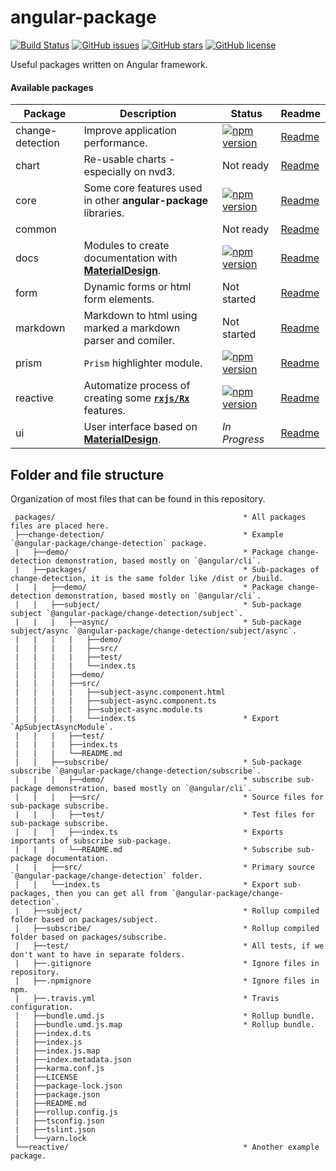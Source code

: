 # angular-package

[![Build Status](https://travis-ci.org/angular-package/angular-package.svg?branch=master)](https://travis-ci.org/angular-package/angular-package)
[![GitHub issues](https://img.shields.io/github/issues/angular-package/angular-package.svg)](https://github.com/angular-package/angular-package/issues)
[![GitHub stars](https://img.shields.io/github/stars/angular-package/angular-package.svg)](https://github.com/angular-package/angular-package/stargazers)
[![GitHub license](https://img.shields.io/github/license/angular-package/angular-package.svg)](https://github.com/angular-package/angular-package/blob/master/LICENSE)

Useful packages written on Angular framework.

#### Available packages

| Package          | Description                                                                              | Status        | Readme      |
|------------------|------------------------------------------------------------------------------------------|---------------|-------------|
| change-detection | Improve application performance.                                                         | [![npm version](https://badge.fury.io/js/%40angular-package%2Fchange-detection.svg)](https://badge.fury.io/js/%40angular-package%2Fchange-detection) | [Readme][0] |
| chart            | Re-usable charts - especially on nvd3.                                                   | Not ready     | [Readme][1] |
| core             | Some core features used in other **angular-package** libraries.                          | [![npm version](https://badge.fury.io/js/%40angular-package%2Fcore.svg)](https://badge.fury.io/js/%40angular-package%2Fcore) | [Readme][2] |
| common           |                                                                                          | Not ready     | [Readme][3] |
| docs             | Modules to create documentation with **[MaterialDesign](https://material.angular.io/)**. | [![npm version](https://badge.fury.io/js/%40angular-package%2Fdocs.svg)](https://badge.fury.io/js/%40angular-package%2Fdocs) | [Readme][4] |
| form             | Dynamic forms or html form elements.                                                     | Not started   | [Readme][5] |
| markdown         | Markdown to html using marked a markdown <br/>parser and comiler.                        | Not started   | [Readme][6] |
| prism            | `Prism` highlighter module.                                                              | [![npm version](https://badge.fury.io/js/%40angular-package%2Fprism.svg)](https://badge.fury.io/js/%40angular-package%2Fprism) | [Readme][7] |
| reactive         | Automatize process of creating some **[`rxjs/Rx`](http://reactivex.io/rxjs/)** features. | [![npm version](https://badge.fury.io/js/%40angular-package%2Freactive.svg)](https://badge.fury.io/js/%40angular-package%2Freactive) | [Readme][8] |
| ui               | User interface based on **[MaterialDesign](https://material.angular.io/)**.              | *In Progress* | [Readme][9] |

 [0]: https://github.com/angular-package/angular-package/tree/master/packages/change-detection#readme
 [1]: https://
 [2]: https://github.com/angular-package/angular-package/tree/master/packages/core#readme
 [3]: https://
 [4]: https://github.com/angular-package/angular-package/tree/master/packages/docs#readme
 [5]: https://
 [6]: https://
 [7]: https://github.com/angular-package/angular-package/tree/master/packages/prism#readme
 [8]: https://github.com/angular-package/angular-package/tree/master/packages/reactive#readme
 [9]: https://

## Folder and file structure

Organization of most files that can be found in this repository.

```
 packages/                                          * All packages files are placed here.
 ├──change-detection/                               * Example `@angular-package/change-detection` package.
 |   ├──demo/                                       * Package change-detection demonstration, based mostly on `@angular/cli`.
 |   ├──packages/                                   * Sub-packages of change-detection, it is the same folder like /dist or /build.
 |   |   ├──demo/                                   * Package change-detection demonstration, based mostly on `@angular/cli`.
 |   |   ├──subject/                                * Sub-package subject `@angular-package/change-detection/subject`.
 |   |   |   ├──async/                              * Sub-package subject/async `@angular-package/change-detection/subject/async`.
 |   |   |   |   ├──demo/
 |   |   |   |   ├──src/
 |   |   |   |   ├──test/
 |   |   |   |   └──index.ts
 |   |   |   ├──demo/
 |   |   |   ├──src/
 |   |   |   |   ├──subject-async.component.html
 |   |   |   |   ├──subject-async.component.ts
 |   |   |   |   ├──subject-async.module.ts
 |   |   |   |   └──index.ts                        * Export `ApSubjectAsyncModule`.
 |   |   |   ├──test/
 |   |   |   ├──index.ts
 |   |   |   └──README.md
 |   |   ├──subscribe/                              * Sub-package subscribe `@angular-package/change-detection/subscribe`.
 |   |   |   ├──demo/                               * subscribe sub-package demonstration, based mostly on `@angular/cli`.
 |   |   |   ├──src/                                * Source files for sub-package subscribe.
 |   |   |   ├──test/                               * Test files for sub-package subscribe.
 |   |   |   ├──index.ts                            * Exports importants of subscribe sub-package.
 |   |   |   └──README.md                           * Subscribe sub-package documentation.
 |   |   ├──src/                                    * Primary source `@angular-package/change-detection` folder.
 |   |   └──index.ts                                * Export sub-packages, then you can get all from `@angular-package/change-detection`.
 |   ├──subject/                                    * Rollup compiled folder based on packages/subject.
 |   ├──subscribe/                                  * Rollup compiled folder based on packages/subscribe.
 |   ├──test/                                       * All tests, if we don't want to have in separate folders.
 |   ├──.gitignore                                  * Ignore files in repository.
 |   ├──.npmignore                                  * Ignore files in npm.
 |   ├──.travis.yml                                 * Travis configuration.
 |   ├──bundle.umd.js                               * Rollup bundle.
 |   ├──bundle.umd.js.map                           * Rollup bundle.
 |   ├──index.d.ts
 |   ├──index.js
 |   ├──index.js.map
 |   ├──index.metadata.json
 |   ├──karma.conf.js
 |   ├──LICENSE
 |   ├──package-lock.json
 |   ├──package.json
 |   ├──README.md
 |   ├──rollup.config.js
 |   ├──tsconfig.json
 |   ├──tslint.json
 |   └──yarn.lock
 └──reactive/                                       * Another example package.
```